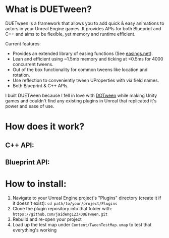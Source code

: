 # What is DUETween?
DUETween is a framework that allows you to add quick & easy animations to actors in your Unreal Engine games. It provides APIs for both Blueprint and C++ and aims to be flexible, yet memory and runtime efficient.

Current features:
   * Provides an extended library of easing functions (See [easings.net](https://easings.net/)).
   * Lean and efficient using ~1.5mb memory and ticking at <0.5ms for 4000 concurrent tweens.
   * Out of the box functionality for common tweens like location and rotation.
   * Use reflection to conveniently tween UProperties with via field names.
   * Both Blueprint & C++ APIs.

I built DUETween because I fell in love with [DOTween](https://dotween.demigiant.com/) while making Unity games and couldn't find any existing plugins in Unreal that replicated it's power and ease of use.

# How does it work?
## C++ API:

## Blueprint API:

# How to install:
1. Navigate to your Unreal Engine project's "Plugins" directory (create it if it doesn't exist):
`cd path/to/your/project/Plugins`
2. Clone the plugin repository into that folder with: `https://github.com/jaideng123/DUETween.git`
3. Rebuild and re-open your project
4. Load up the test map under `Content/TweenTestMap.umap` to test that everything's working
